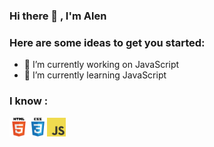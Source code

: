 ### Hi there 👋 , I'm Alen

<!--
**ALIENAKC/ALIENAKC** is a ✨ _special_ ✨ repository because its `README.md` (this file) appears on your GitHub profile.-->

### Here are some ideas to get you started:

- 🔭 I’m currently working on JavaScript
- 🌱 I’m currently learning JavaScript


### I know :

<img align="left" alt="HTML5" width="30px" src="https://raw.githubusercontent.com/github/explore/80688e429a7d4ef2fca1e82350fe8e3517d3494d/topics/html/html.png">
<img align="left" alt="CSS3" width="30px" src="https://raw.githubusercontent.com/github/explore/80688e429a7d4ef2fca1e82350fe8e3517d3494d/topics/css/css.png">
<img align="left" alt="JavaScript" width="30px" src="https://raw.githubusercontent.com/github/explore/80688e429a7d4ef2fca1e82350fe8e3517d3494d/topics/javascript/javascript.png">

